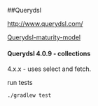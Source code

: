 ##Querydsl

http://www.querydsl.com/ 

[Querydsl-maturity-model](https://griffio.github.io/java/2014/09/01/Querydsl-maturity-model/)

#### Querydsl 4.0.9 - collections

4.x.x - uses select and fetch. 

run tests

~~~
./gradlew test
~~~